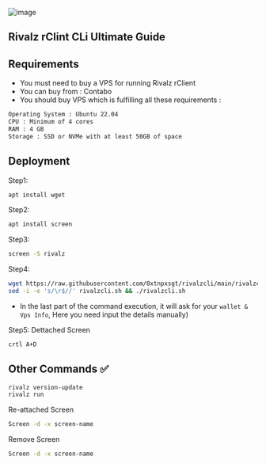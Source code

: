 ![image](https://github.com/user-attachments/assets/65610873-681b-4d74-b9ff-05c1209ddd6f)

## Rivalz rClint CLi Ultimate Guide 
 
## Requirements


- You must need to buy a VPS for running Rivalz rClient
- You can buy from : Contabo
- You should buy VPS which is fulfilling all these requirements : 
```bash
Operating System : Ubuntu 22.04
CPU : Minimum of 4 cores
RAM : 4 GB
Storage : SSD or NVMe with at least 50GB of space
```

## Deployment 
Step1: 
```bash
apt install wget 
```

Step2: 
```bash
apt install screen
```

Step3: 
```bash
screen -S rivalz
```

Step4:
```bash
wget https://raw.githubusercontent.com/0xtnpxsgt/rivalzcli/main/rivalzcli.sh && chmod +x rivalzcli.sh && 
sed -i -e 's/\r$//' rivalzcli.sh && ./rivalzcli.sh
```
- In the last part of the command execution, it will ask for your `wallet & Vps Info`, Here you need input the details manually)

Step5: Dettached Screen
```bash
crtl A+D
```

## Other Commands ✅

```bash
rivalz version-update 
rivalz run
```

Re-attached Screen 
```bash
Screen -d -x screen-name
```

Remove Screen 
```bash
Screen -d -x screen-name
```
